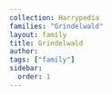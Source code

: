 ```yaml
---
collection: Harrypedia
families: "Grindelwald"
layout: family
title: Grindelwald
author: 
tags: ["family"]
sidebar:
  order: 1
---
```



